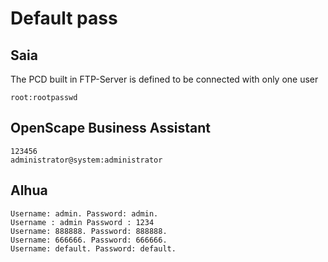 # Default pass

## Saia

The PCD built in FTP-Server is defined to be connected with only one user

```text
root:rootpasswd
```

## OpenScape Business Assistant

```text
123456
administrator@system:administrator
```

## Alhua

```text
Username: admin. Password: admin.
Username : admin Password : 1234
Username: 888888. Password: 888888.
Username: 666666. Password: 666666.
Username: default. Password: default.
```

